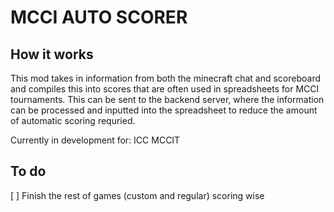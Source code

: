 # MCCI AUTO SCORER

## How it works

This mod takes in information from both the minecraft chat and scoreboard and compiles this into scores that are often used in spreadsheets for MCCI tournaments. This can be sent to the backend server, where the information can be processed and inputted into the spreadsheet to reduce the amount of automatic scoring requried.

Currently in development for:
ICC
MCCIT

## To do

[ ] Finish the rest of games (custom and regular) scoring wise 
